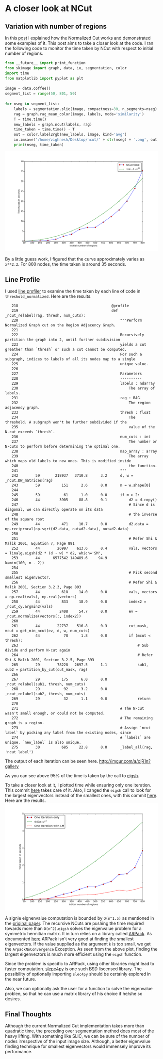 # A closer look at NCut

## Variation with number of regions


In this [post](http://vcansimplify.wordpress.com/2014/07/29/normalized-cuts-on-region-adjacency-graphs/) I explained how the Normalized Cut works and demonstrated some examples of it. This post aims to take a closer look at the code. I ran the following code to monitor the time taken by NCut with respect to initial number of regions.

```python
from __future__ import print_function
from skimage import graph, data, io, segmentation, color
import time
from matplotlib import pyplot as plt

image = data.coffee()
segment_list = range(50, 801, 50)

for nseg in segment_list:
    labels = segmentation.slic(image, compactness=30, n_segments=nseg)
    rag = graph.rag_mean_color(image, labels, mode='similarity')
    T = time.time()
    new_labels = graph.ncut(labels, rag)
    time_taken = time.time() - T
    out = color.label2rgb(new_labels, image, kind='avg')
    io.imsave('/home/vighnesh/Desktop/ncut/' + str(nseg) + '.png', out)
    print(nseg, time_taken)
```
![ncut profile](ncut_profile/graph.png)

By a little guess work, I figured that the curve approximately varies as ``x**2.2``. For 800 nodes, the time taken is around 35 seconds.

## Line Profile

I used [line profiler](https://pythonhosted.org/line_profiler/) to examine the time taken by each line of code in `threshold_normalized`. Here are the results.

```
   218                                           @profile
   219                                           def _ncut_relabel(rag, thresh, num_cuts):
   220                                               """Perform Normalized Graph cut on the Region Adjacency Graph.
   221                                           
   222                                               Recursively partition the graph into 2, until further subdivision
   223                                               yields a cut greather than `thresh` or such a cut cannot be computed.
   224                                               For such a subgraph, indices to labels of all its nodes map to a single
   225                                               unique value.
   226                                           
   227                                               Parameters
   228                                               ----------
   229                                               labels : ndarray
   230                                                   The array of labels.
   231                                               rag : RAG
   232                                                   The region adjacency graph.
   233                                               thresh : float
   234                                                   The threshold. A subgraph won't be further subdivided if the
   235                                                   value of the N-cut exceeds `thresh`.
   236                                               num_cuts : int
   237                                                   The number or N-cuts to perform before determining the optimal one.
   238                                               map_array : array
   239                                                   The array which maps old labels to new ones. This is modified inside
   240                                                   the function.
   241                                               """
   242        59       218937   3710.8      3.2      d, w = _ncut.DW_matrices(rag)
   243        59          151      2.6      0.0      m = w.shape[0]
   244                                           
   245        59           61      1.0      0.0      if m > 2:
   246        44         3905     88.8      0.1          d2 = d.copy()
   247                                                   # Since d is diagonal, we can directly operate on its data
   248                                                   # the inverse of the square root
   249        44          471     10.7      0.0          d2.data = np.reciprocal(np.sqrt(d2.data, out=d2.data), out=d2.data)
   250                                           
   251                                                   # Refer Shi & Malik 2001, Equation 7, Page 891
   252        44        26997    613.6      0.4          vals, vectors = linalg.eigsh(d2 * (d - w) * d2, which='SM',
   253        44      6577542 149489.6     94.9                                       k=min(100, m - 2))
   254                                           
   255                                                   # Pick second smallest eigenvector.
   256                                                   # Refer Shi & Malik 2001, Section 3.2.3, Page 893
   257        44          618     14.0      0.0          vals, vectors = np.real(vals), np.real(vectors)
   258        44          833     18.9      0.0          index2 = _ncut_cy.argmin2(vals)
   259        44         2408     54.7      0.0          ev = _ncut.normalize(vectors[:, index2])
   260                                           
   261        44        22737    516.8      0.3          cut_mask, mcut = get_min_ncut(ev, d, w, num_cuts)
   262        44           78      1.8      0.0          if (mcut < thresh):
   263                                                       # Sub divide and perform N-cut again
   264                                                       # Refer Shi & Malik 2001, Section 3.2.5, Page 893
   265        29        78228   2697.5      1.1              sub1, sub2 = partition_by_cut(cut_mask, rag)
   266                                           
   267        29          175      6.0      0.0              _ncut_relabel(sub1, thresh, num_cuts)
   268        29           92      3.2      0.0              _ncut_relabel(sub2, thresh, num_cuts)
   269        29           32      1.1      0.0              return
   270                                           
   271                                               # The N-cut wasn't small enough, or could not be computed.
   272                                               # The remaining graph is a region.
   273                                               # Assign `ncut label` by picking any label from the existing nodes, since
   274                                               # `labels` are unique, `new_label` is also unique.
   275        30          685     22.8      0.0      _label_all(rag, 'ncut label')
```
The output of each iteration can be seen here.
http://imgur.com/a/ojR1n?gallery

As you can see above 95% of the time is taken by the call to [eigsh](http://docs.scipy.org/doc/scipy-0.14.0/reference/generated/scipy.sparse.linalg.eigsh.html). 

To take a closer look at it, I plotted time while ensuring only one iteration. This commit [here](https://github.com/vighneshbirodkar/scikit-image/commit/2cb85076462a1cd57a8d2c8c744064349b4cdf51) takes care of it. Also, I canged the `eigsh` call to look for the largest eigenvectors instead of the smallest ones, with this commit [here](https://github.com/vighneshbirodkar/scikit-image/compare/ncut_profile). Here are the results.
![one iteration](ncut_profile/one_it.png)

A signle eignenvalue computation is bounded by ``O(n^1.5)`` as mentioned in the [original paper](http://www.cs.berkeley.edu/~malik/papers/SM-ncut.pdf). The recursive NCuts are pushing the time required towards more than ``O(n^2)``.`eigsh` solves the eigenvalue problem for a symmetric hermitian matrix. It in turn relies on a library called [ARPack](http://www.caam.rice.edu/software/ARPACK/). As documented [here](http://docs.scipy.org/doc/scipy/reference/tutorial/arpack.html) ARPack isn't very good at finding the smallest eigenvectors. If the value supplied as the argument `k` is too small, we get the `ArpackNoConvergence` Exception. As seen from the above plot, finding the largest eigenvectors is much more efficient using the `eigsh` function.

Since the problem is specific to ARPack, using other libraries might lead to faster computation. [slepc4py](https://code.google.com/p/slepc4py/) is one such BSD liscensed library. The possibility of optionally importing `slec4py` should be certainly explored in the near future. 

Also, we can optionally ask the user for a function to solve the eigenvalue problen, so that he can use a matrix library of his choice if he/she so desires.

## Final Thoughts
Although the current Normalized Cut implementation takes more than quadratic time, the preceding over segmentation method does most of the heavy lifting. With something like SLIC, we can be sure of the number of nodes irrespective of the input image size. Although, a better eigenvalue finding technique for smallest eigenvectors would immensely improve its performance.

